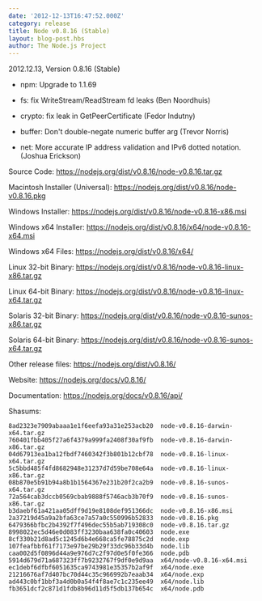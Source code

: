 ```yaml
---
date: '2012-12-13T16:47:52.000Z'
category: release
title: Node v0.8.16 (Stable)
layout: blog-post.hbs
author: The Node.js Project
---
```


2012.12.13, Version 0.8.16 (Stable)

- npm: Upgrade to 1.1.69

- fs: fix WriteStream/ReadStream fd leaks (Ben Noordhuis)

- crypto: fix leak in GetPeerCertificate (Fedor Indutny)

- buffer: Don't double-negate numeric buffer arg (Trevor Norris)

- net: More accurate IP address validation and IPv6 dotted notation. (Joshua Erickson)

Source Code: https://nodejs.org/dist/v0.8.16/node-v0.8.16.tar.gz

Macintosh Installer (Universal): https://nodejs.org/dist/v0.8.16/node-v0.8.16.pkg

Windows Installer: https://nodejs.org/dist/v0.8.16/node-v0.8.16-x86.msi

Windows x64 Installer: https://nodejs.org/dist/v0.8.16/x64/node-v0.8.16-x64.msi

Windows x64 Files: https://nodejs.org/dist/v0.8.16/x64/

Linux 32-bit Binary: https://nodejs.org/dist/v0.8.16/node-v0.8.16-linux-x86.tar.gz

Linux 64-bit Binary: https://nodejs.org/dist/v0.8.16/node-v0.8.16-linux-x64.tar.gz

Solaris 32-bit Binary: https://nodejs.org/dist/v0.8.16/node-v0.8.16-sunos-x86.tar.gz

Solaris 64-bit Binary: https://nodejs.org/dist/v0.8.16/node-v0.8.16-sunos-x64.tar.gz

Other release files: https://nodejs.org/dist/v0.8.16/

Website: https://nodejs.org/docs/v0.8.16/

Documentation: https://nodejs.org/docs/v0.8.16/api/

Shasums:

```
8ad2323e7909abaaa1e1f6eefa93a31e253acb20  node-v0.8.16-darwin-x64.tar.gz
760401fbb405f27a6f4379a999fa2408f30af9fb  node-v0.8.16-darwin-x86.tar.gz
04d67913ea1ba12fbdf7460342f3b801b12cbf78  node-v0.8.16-linux-x64.tar.gz
5c5bbd485f4fd8682948e31237d7d59be708e64a  node-v0.8.16-linux-x86.tar.gz
08b870e5b91b94a8b1b1564367e231b20f2ca2b9  node-v0.8.16-sunos-x64.tar.gz
72a564cab3dccb0569cbab9888f5746acb3b70f9  node-v0.8.16-sunos-x86.tar.gz
b3daebf61a421aa05dff9d19e8108def951366dc  node-v0.8.16-x86.msi
2a37219d45a9a2bfa63ce7a57a0c550996b52833  node-v0.8.16.pkg
6479366bfbc2b4392f7f496dec55b5ab719308c0  node-v0.8.16.tar.gz
8998022ec5d46e0d083ff3230baa638fa0c40603  node.exe
8cf330b21d8ad5c1245d6b4e668ca5fe78875c2d  node.exp
107feafbbf61f7173e97be29b29f33dc96b33d4b  node.lib
caa002d5f0896d44a9e976d7c2f97d0e5f0fe366  node.pdb
5914d679d71a687323ff7b9232767f9df0e9d9aa  x64/node-v0.8.16-x64.msi
ec1debf6dfbf6051635ca9743981e35357b2af9f  x64/node.exe
21216676af7d407bc70d44c35c966992b7eaab34  x64/node.exp
ad443c0bf1bbf3a4d0b0a54f4f8ae7c1c235ee49  x64/node.lib
fb3651dcf2c871d1fdb8b96d11d5f5db137b654c  x64/node.pdb
```
